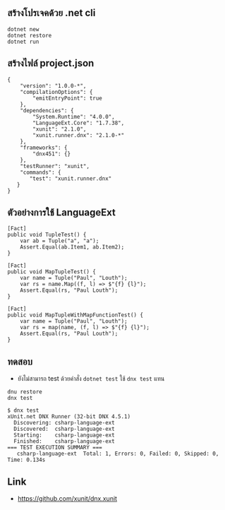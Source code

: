 ## สร้างโปรเจคด้วย .net cli

```
dotnet new
dotnet restore
dotnet run
```

## สร้างไฟล์ project.json

```
{
    "version": "1.0.0-*",
    "compilationOptions": {
        "emitEntryPoint": true
    },
    "dependencies": {
        "System.Runtime": "4.0.0",
        "LanguageExt.Core": "1.7.38",
        "xunit": "2.1.0",
        "xunit.runner.dnx": "2.1.0-*"
    },
    "frameworks": {
        "dnx451": {}
    },
    "testRunner": "xunit",
    "commands": {
       "test": "xunit.runner.dnx"
   }
}
```

## ตัวอย่างการใช้ LanguageExt

```
[Fact]
public void TupleTest() {
    var ab = Tuple("a", "a");
    Assert.Equal(ab.Item1, ab.Item2);
}

[Fact]
public void MapTupleTest() {
    var name = Tuple("Paul", "Louth");
    var rs = name.Map((f, l) => $"{f} {l}");
    Assert.Equal(rs, "Paul Louth");
}

[Fact]
public void MapTupleWithMapFunctionTest() {
    var name = Tuple("Paul", "Louth");
    var rs = map(name, (f, l) => $"{f} {l}");
    Assert.Equal(rs, "Paul Louth");
}
```

## ทดสอบ

- ยังไม่สามารถ test ด้วยคำสั่ง `dotnet test` ใช้ `dnx test` แทน

```
dnu restore
dnx test
```

```
$ dnx test
xUnit.net DNX Runner (32-bit DNX 4.5.1)
  Discovering: csharp-language-ext
  Discovered:  csharp-language-ext
  Starting:    csharp-language-ext
  Finished:    csharp-language-ext
=== TEST EXECUTION SUMMARY ===
   csharp-language-ext  Total: 1, Errors: 0, Failed: 0, Skipped: 0, Time: 0.134s
```

## Link

- https://github.com/xunit/dnx.xunit